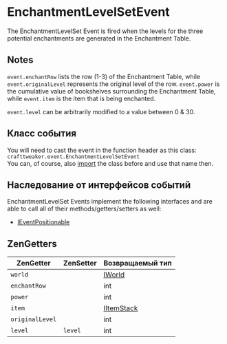 # EnchantmentLevelSetEvent

The EnchantmentLevelSet Event is fired when the levels for the three potential enchantments are generated in the Enchantment Table.

## Notes

`event.enchantRow` lists the row (1-3) of the Enchantment Table, while `event.originalLevel` represents the original level of the row. `event.power` is the cumulative value of bookshelves surrounding the Enchantment Table, while `event.item` is the item that is being enchanted.

`event.level` can be arbitrarily modified to a value between 0 & 30.

## Класс события
You will need to cast the event in the function header as this class:  
`crafttweaker.event.EnchantmentLevelSetEvent`  
You can, of course, also [import](/AdvancedFunctions/Import/) the class before and use that name then.

## Наследование от интерфейсов событий
EnchantmentLevelSet Events implement the following interfaces and are able to call all of their methods/getters/setters as well:

- [IEventPositionable](/Vanilla/Events/Events/IEventPositionable/)

## ZenGetters

| ZenGetter       | ZenSetter | Возвращаемый тип                         |
| --------------- | --------- | ---------------------------------------- |
| `world`         |           | [IWorld](/Vanilla/World/IWorld/)         |
| `enchantRow`    |           | int                                      |
| `power`         |           | int                                      |
| `item`          |           | [IItemStack](/Vanilla/Items/IItemStack/) |
| `originalLevel` |           | int                                      |
| `level`         | `level`   | int                                      |
